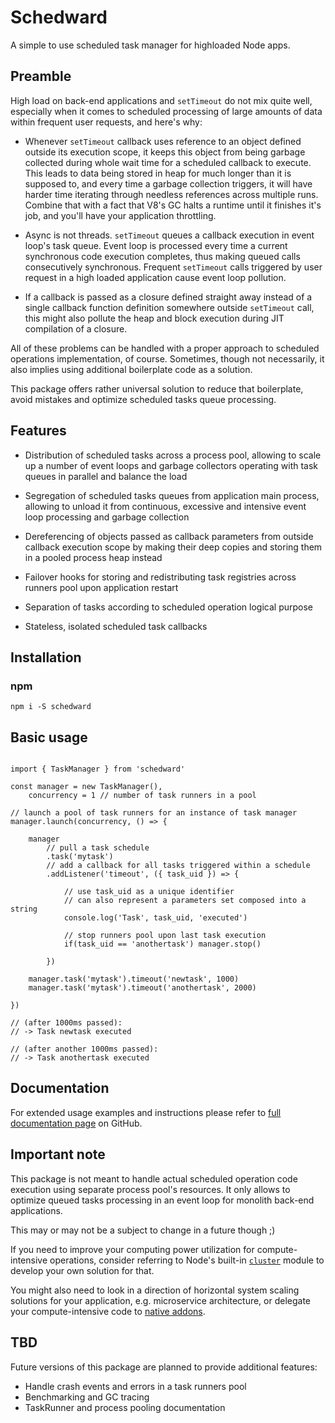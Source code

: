 # Schedward

A simple to use scheduled task manager for highloaded Node apps.

## Preamble

High load on back-end applications and `setTimeout` do not mix quite well, especially when it comes to scheduled processing of large amounts of data within frequent user requests, and here's why:

- Whenever `setTimeout` callback uses reference to an object defined outside its execution scope, it keeps this object from being garbage collected during whole wait time for a scheduled callback to execute. This leads to data being stored in heap for much longer than it is supposed to, and every time a garbage collection triggers, it will have harder time iterating through needless references across multiple runs. Combine that with a fact that V8's GC halts a runtime until it finishes it's job, and you'll have your application throttling.

- Async is not threads. `setTimeout` queues a callback execution in event loop's task queue. Event loop is processed every time a current synchronous code execution completes, thus making queued calls consecutively synchronous. Frequent `setTimeout` calls triggered by user request in a high loaded application cause event loop pollution.

- If a callback is passed as a closure defined straight away instead of a single callback function definition somewhere outside `setTimeout` call, this might also pollute the heap and block execution during JIT compilation of a closure.

All of these problems can be handled with a proper approach to scheduled operations implementation, of course. Sometimes, though not necessarily, it also implies using additional boilerplate code as a solution.

This package offers rather universal solution to reduce that boilerplate, avoid mistakes and optimize scheduled tasks queue processing.

## Features

- Distribution of scheduled tasks across a process pool, allowing to scale up a number of event loops and garbage collectors operating with task queues in parallel and balance the load

- Segregation of scheduled tasks queues from application main process, allowing to unload it from continuous, excessive and intensive event loop processing and garbage collection

- Dereferencing of objects passed as callback parameters from outside callback execution scope by making their deep copies and storing them in a pooled process heap instead

- Failover hooks for storing and redistributing task registries across runners pool upon application restart

- Separation of tasks according to scheduled operation logical purpose

- Stateless, isolated scheduled task callbacks

## Installation

### npm

`npm i -S schedward`

## Basic usage

```JS

import { TaskManager } from 'schedward'

const manager = new TaskManager(),
    concurrency = 1 // number of task runners in a pool

// launch a pool of task runners for an instance of task manager
manager.launch(concurrency, () => {

    manager
        // pull a task schedule
        .task('mytask')
        // add a callback for all tasks triggered within a schedule
        .addListener('timeout', ({ task_uid }) => {

            // use task_uid as a unique identifier
            // can also represent a parameters set composed into a string
            console.log('Task', task_uid, 'executed')

            // stop runners pool upon last task execution
            if(task_uid == 'anothertask') manager.stop()

        })

    manager.task('mytask').timeout('newtask', 1000)
    manager.task('mytask').timeout('anothertask', 2000)

})

// (after 1000ms passed): 
// -> Task newtask executed

// (after another 1000ms passed): 
// -> Task anothertask executed

```

## Documentation

For extended usage examples and instructions please refer to [full documentation page](https://github.com/zelbov/schedward/blob/main/doc/README.md) on GitHub.

## Important note

This package is not meant to handle actual scheduled operation code execution using separate process pool's resources. It only allows to optimize queued tasks processing in an event loop for monolith back-end applications.

This may or may not be a subject to change in a future though ;)

If you need to improve your computing power utilization for compute-intensive operations, consider referring to Node's built-in [`cluster`](https://nodejs.org/api/cluster.html) module to develop your own solution for that.

You might also need to look in a direction of horizontal system scaling solutions for your application, e.g. microservice architecture, or delegate your compute-intensive code to [native addons](https://nodejs.org/api/addons.html).

## TBD

Future versions of this package are planned to provide additional features:

- Handle crash events and errors in a task runners pool
- Benchmarking and GC tracing
- TaskRunner and process pooling documentation
